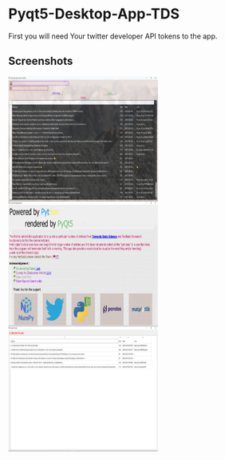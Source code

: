 # Pyqt5-Desktop-App-TDS

First you will need Your twitter developer API tokens to the app.


## Screenshots
<p>
<img src="res/Screenshot (121).png" align="left" height="250" width="300" >
<img src="res/Screenshot (122).png" align="left" height="250" width="300" >
<img src="res/Screenshot (123).png" align="left" height="250" width="300" >
</>

  
